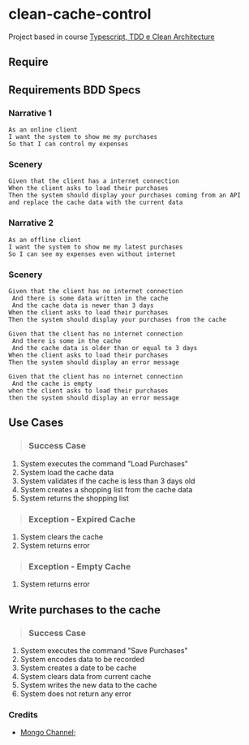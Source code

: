 # clean-cache-control
Project based in course [Typescript, TDD e Clean Architecture](https://www.youtube.com/playlist?list=PL9aKtVrF05DxIrtD3CuXGnzq8Q0IZ-t8J)

## Require

## Requirements BDD Specs
### Narrative 1

```text
As an online client 
I want the system to show me my purchases
So that I can control my expenses
```

### Scenery

```text
Given that the client has a internet connection
When the client asks to load their purchases
Then the system should display your purchases coming from an API 
and replace the cache data with the current data 
```

### Narrative 2

```text
As an offline client
I want the system to show me my latest purchases
So I can see my expenses even without internet
```

### Scenery

```text
Given that the client has no internet connection
 And there is some data written in the cache
 And the cache data is newer than 3 days
When the client asks to load their purchases
Then the system should display your purchases from the cache

Given that the client has no internet connection
 And there is some in the cache
 And the cache data is older than or equal to 3 days
When the client asks to load their purchases
Then the system should display an error message

Given that the client has no internet connection
 And the cache is empty
when the client asks to load their purchases
then the system should display an error message
```

## Use Cases
> ### Success Case
1. System executes the command "Load Purchases"
2. System load the cache data
3. System validates if the cache is less than 3 days old
4. System creates a shopping list from the cache data
5. System returns the shopping list

>### Exception - Expired Cache
1. System clears the cache
2. System returns error 

>### Exception - Empty Cache
1. System returns error

## Write purchases to the cache
> ### Success Case
1. System executes the command "Save Purchases"
2. System encodes data to be recorded
3. System creates a date to be cache
4. System clears data from current cache
5. System writes the new data to the cache
6. System does not return any error

### Credits

* [Mongo Channel](https://www.youtube.com/channel/UCabelTt5YHot17aKb19VRNA);
